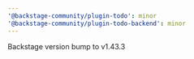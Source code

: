 ```yaml
---
'@backstage-community/plugin-todo': minor
'@backstage-community/plugin-todo-backend': minor
---
```


Backstage version bump to v1.43.3
